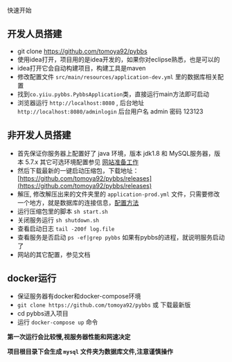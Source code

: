 快速开始

## 开发人员搭建

- git clone https://github.com/tomoya92/pybbs
- 使用idea打开，项目用的是idea开发的，如果你对eclipse熟悉，也是可以的
- idea打开它会自动构建项目，构建工具是maven
- 修改配置文件 `src/main/resources/application-dev.yml` 里的数据库相关配置
- 找到`co.yiiu.pybbs.PybbsApplication`类，直接运行main方法即可启动
- 浏览器运行 `http://localhost:8080` , 后台地址 `http://localhost:8080/adminlogin` 后台用户名 admin 密码 123123

## 非开发人员搭建

- 首先保证你服务器上配置好了 java 环境，版本 jdk1.8 和 MySQL服务器，版本 5.7.x 其它可选环境配置参见 [网站准备工作](https://tomoya92.github.io/pybbs/#/ready)
- 然后下载最新的一键启动压缩包，下载地址：[https://github.com/tomoya92/pybbs/releases](https://github.com/tomoya92/pybbs/releases)
- 解压, 修改解压出来的文件夹里的 `application-prod.yml` 文件，只需要修改一个地方，就是数据库的连接信息，[配置方法](https://tomoya92.github.io/pybbs/#/base)
- 运行压缩包里的脚本 `sh start.sh`
- 关闭服务运行 `sh shutdown.sh` 
- 查看启动日志 `tail -200f log.file`
- 查看服务是否启动 `ps -ef|grep pybbs` 如果有pybbs的进程，就说明服务启动了
- 网站的其它配置，参见文档

## docker运行

- 保证服务器有docker和docker-compose环境
- `git clone https://github.com/tomoya92/pybbs` 或 下载最新版
- cd pybbs进入项目
- 运行 `docker-compose up` 命令

**第一次运行会比较慢,视服务器性能和网速决定**

**项目根目录下会生成 `mysql` 文件夹为数据库文件,注意谨慎操作**
